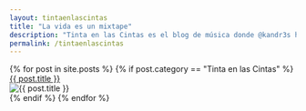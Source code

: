 ```yaml
---
layout: tintaenlascintas
title: "La vida es un mixtape"
description: "Tinta en las Cintas es el blog de música donde @kandr3s habla de los discos más influyentes en su vida."
permalink: /tintaenlascintas
---
```

<div class="grid-container">
  {% for post in site.posts %}
  {% if post.category == "Tinta en las Cintas" %}
  <article class="post-listing">
    <a class="post-title" href="{{ post.url }}">{{ post.title }}</a>
    <div class="album-art-container">
      <div class="album-art-frame">
        <img class="album-art" src="{% if post.feature %}{{ post.feature }}{% else %}{{ post.image }}{% endif %}" alt="{{ post.title }}">
      </div>
    </div>
  </article>
  {% endif %}
  {% endfor %}
</div>